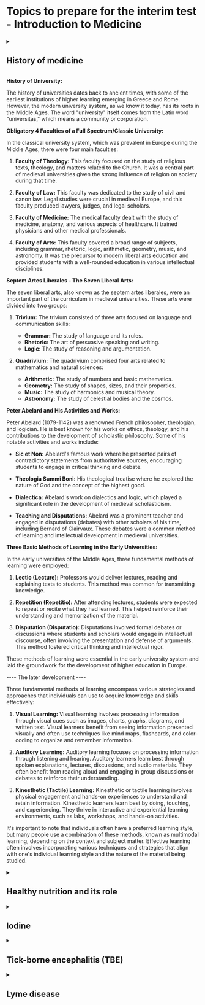 # Topics to prepare for the interim test - Introduction to Medicine 

<details><summary><h2>History of medicine</h2> </summary>

### Discoveries: Edward Jenner, Robert Koch, Pasteur, Lister, first vaccine.

Edward Jenner was a British physician who made a groundbreaking discovery in the late 18th century when he developed the first successful smallpox vaccine. His work laid the foundation for modern immunization.

Robert Koch, a German scientist, is known for his pioneering work in the late 19th century on the identification and isolation of specific bacteria as the causes of various diseases. His research helped establish the germ theory of disease and laid the groundwork for the field of medical microbiology.

Louis Pasteur, a French chemist and microbiologist, made significant contributions to microbiology and immunology. He is best known for his development of pasteurization to kill harmful microorganisms in food and for his work on vaccines, including the rabies vaccine.

Joseph Lister, a British surgeon, is renowned for his introduction of antiseptic surgical techniques in the 19th century. His use of antiseptics significantly reduced postoperative infections and transformed the field of surgery.

The first vaccine, as mentioned earlier, was developed by Edward Jenner for smallpox in the late 18th century. This milestone marked the beginning of immunization as a medical practice, ultimately leading to the control and eradication of many deadly diseases through vaccination.

### History of University 
1. Obligatory 4 faculties of the full spectrum / classic university. 
1. Septem artem liberals – the seven liberal arts, Trivium, Quadrivium. 1. Who was Peter Abelard and his  activities and works 
1. In the first universities, 3 basic methods of learning – lectio, repetition, disputation
</details>

**History of University:**

The history of universities dates back to ancient times, with some of the earliest institutions of higher learning emerging in Greece and Rome. However, the modern university system, as we know it today, has its roots in the Middle Ages. The word "university" itself comes from the Latin word "universitas," which means a community or corporation.

**Obligatory 4 Faculties of a Full Spectrum/Classic University:**

In the classical university system, which was prevalent in Europe during the Middle Ages, there were four main faculties:

1. **Faculty of Theology:** This faculty focused on the study of religious texts, theology, and matters related to the Church. It was a central part of medieval universities given the strong influence of religion on society during that time.

2. **Faculty of Law:** This faculty was dedicated to the study of civil and canon law. Legal studies were crucial in medieval Europe, and this faculty produced lawyers, judges, and legal scholars.

3. **Faculty of Medicine:** The medical faculty dealt with the study of medicine, anatomy, and various aspects of healthcare. It trained physicians and other medical professionals.

4. **Faculty of Arts:** This faculty covered a broad range of subjects, including grammar, rhetoric, logic, arithmetic, geometry, music, and astronomy. It was the precursor to modern liberal arts education and provided students with a well-rounded education in various intellectual disciplines.

**Septem Artes Liberales - The Seven Liberal Arts:**

The seven liberal arts, also known as the septem artes liberales, were an important part of the curriculum in medieval universities. These arts were divided into two groups:

1. **Trivium:** The trivium consisted of three arts focused on language and communication skills:
   - **Grammar:** The study of language and its rules.
   - **Rhetoric:** The art of persuasive speaking and writing.
   - **Logic:** The study of reasoning and argumentation.

2. **Quadrivium:** The quadrivium comprised four arts related to mathematics and natural sciences:
   - **Arithmetic:** The study of numbers and basic mathematics.
   - **Geometry:** The study of shapes, sizes, and their properties.
   - **Music:** The study of harmonics and musical theory.
   - **Astronomy:** The study of celestial bodies and the cosmos.

**Peter Abelard and His Activities and Works:**

Peter Abelard (1079-1142) was a renowned French philosopher, theologian, and logician. He is best known for his works on ethics, theology, and his contributions to the development of scholastic philosophy. Some of his notable activities and works include:

- **Sic et Non:** Abelard's famous work where he presented pairs of contradictory statements from authoritative sources, encouraging students to engage in critical thinking and debate.

- **Theologia Summi Boni:** His theological treatise where he explored the nature of God and the concept of the highest good.

- **Dialectica:** Abelard's work on dialectics and logic, which played a significant role in the development of medieval scholasticism.

- **Teaching and Disputations:** Abelard was a prominent teacher and engaged in disputations (debates) with other scholars of his time, including Bernard of Clairvaux. These debates were a common method of learning and intellectual development in medieval universities.

**Three Basic Methods of Learning in the Early Universities:**

In the early universities of the Middle Ages, three fundamental methods of learning were employed:

1. **Lectio (Lecture):** Professors would deliver lectures, reading and explaining texts to students. This method was common for transmitting knowledge.

2. **Repetition (Repetitio):** After attending lectures, students were expected to repeat or recite what they had learned. This helped reinforce their understanding and memorization of the material.

3. **Disputation (Disputatio):** Disputations involved formal debates or discussions where students and scholars would engage in intellectual discourse, often involving the presentation and defense of arguments. This method fostered critical thinking and intellectual rigor.

These methods of learning were essential in the early university system and laid the groundwork for the development of higher education in Europe.

---- The later development ---- 

Three fundamental methods of learning encompass various strategies and approaches that individuals can use to acquire knowledge and skills effectively:

1. **Visual Learning:** Visual learning involves processing information through visual cues such as images, charts, graphs, diagrams, and written text. Visual learners benefit from seeing information presented visually and often use techniques like mind maps, flashcards, and color-coding to organize and remember information.

2. **Auditory Learning:** Auditory learning focuses on processing information through listening and hearing. Auditory learners learn best through spoken explanations, lectures, discussions, and audio materials. They often benefit from reading aloud and engaging in group discussions or debates to reinforce their understanding.

3. **Kinesthetic (Tactile) Learning:** Kinesthetic or tactile learning involves physical engagement and hands-on experiences to understand and retain information. Kinesthetic learners learn best by doing, touching, and experiencing. They thrive in interactive and experiential learning environments, such as labs, workshops, and hands-on activities.

It's important to note that individuals often have a preferred learning style, but many people use a combination of these methods, known as multimodal learning, depending on the context and subject matter. Effective learning often involves incorporating various techniques and strategies that align with one's individual learning style and the nature of the material being studied.

<details><summary><h2>Healthy nutrition and its role</h2> </summary>
  
1. Healthy nutrition and its role in the prevention, decreasing progression and treatment of non-communicable diseases (cardiovascular, oncologic, endocrine,  etc), are  the main causes of untimely death and threat to the health budget worldwide.
2.  Nutrition pyramids, Harvard plate, suggested proportions of nutritional ingredients. 
3. Define macro and micronutrients, proteins, carbohydrates, fats, their content, calorie value, role in biological processes. Essential and nonessential amino acids, fatty acids, trans fats.
4. Calorie malnutrition and protein malnutrition.
5. Visual differences between kwashiorkor and marasmus.
6. Fat soluble vitamins and the danger of a “too low” fat diet.
7. The role of water in the human body.
8. Dangers of the vegan diet for the foetus and young children: Zn deficiency and its interrelations with IGF in stunted growth development.
9. The danger of selenium, D vitamin and Fe deficiency in Latvia and many other EU countries in aspects of immunology, depression, anaemia, rickets etc.
10. Pinpoint the effects caused by Se, D vit, and Fe deficits in students and to be met often!
11. Folic acid deficiency in pregnant women.


1. **Healthy Nutrition and Its Role in Preventing Non-Communicable Diseases:**
   Healthy nutrition plays a crucial role in preventing, slowing the progression of, and even treating non-communicable diseases (NCDs) like cardiovascular diseases, cancer, and endocrine disorders. A balanced diet rich in fruits, vegetables, whole grains, lean proteins, and healthy fats can help lower the risk factors associated with NCDs, such as high blood pressure, obesity, and high cholesterol. Additionally, proper nutrition can help manage these conditions once they develop, reducing the severity of symptoms and complications. A focus on healthy eating can also alleviate the burden on healthcare budgets by reducing the prevalence and severity of NCDs, leading to lower healthcare costs.

2. **Nutrition Pyramids, Harvard Plate, Suggested Proportions:**
   Nutrition pyramids and the Harvard Plate are visual representations of recommended dietary proportions. They emphasize a balanced diet that includes:
   - **Fruits and Vegetables:** A significant portion of the diet should consist of fruits and vegetables.
   - **Whole Grains:** Whole grains like brown rice and whole wheat are recommended.
   - **Proteins:** Lean sources of protein, such as poultry, fish, beans, and nuts, should be included.
   - **Healthy Fats:** Unsaturated fats like those found in olive oil and avocados are preferred.
   - **Moderation:** Sweets, red meat, and processed foods should be consumed in moderation.

3. **Macro and Micronutrients - Proteins, Carbohydrates, Fats:**
   - **Macronutrients:** These are nutrients needed in larger quantities. Proteins provide 4 calories per gram and are essential for tissue repair and immune function. Carbohydrates provide 4 calories per gram and are the body's primary energy source. Fats provide 9 calories per gram and are important for energy storage and absorption of fat-soluble vitamins.
   - **Micronutrients:** These are nutrients needed in smaller quantities, including vitamins and minerals.

4. **Calorie Malnutrition and Protein Malnutrition:**
   - **Calorie Malnutrition:** It refers to a deficiency or excess of calories in the diet. Insufficient calorie intake can lead to malnutrition, while excess calories can contribute to obesity.
   - **Protein Malnutrition:** Protein malnutrition, such as kwashiorkor and marasmus, occurs when there is a lack of adequate protein intake, leading to muscle wasting, weakened immunity, and other health issues.

5. **Visual Differences between Kwashiorkor and Marasmus:**
   - Kwashiorkor is characterized by edema (swelling due to fluid retention), a protruding belly, and skin lesions.
   - Marasmus results in severe muscle wasting, a skeletal appearance, and a sunken, emaciated appearance.

6. **Fat-Soluble Vitamins and Low-Fat Diets:**
   Fat-soluble vitamins (A, D, E, K) require dietary fats for absorption. A diet too low in fat can lead to deficiencies in these vitamins, which play critical roles in vision, bone health, antioxidant protection, and blood clotting.

7. **Role of Water in the Human Body:**
   Water is essential for various biological processes, including digestion, circulation, temperature regulation, and waste elimination. It comprises a significant portion of bodily fluids and is vital for overall health.

8. **Dangers of Vegan Diet for Foetus and Young Children:**
   Vegan diets can be deficient in certain nutrients like zinc and vitamin B12. Inadequate zinc intake can affect growth, development, and the immune system. Vitamin B12 deficiency can lead to neurological problems. Ensuring proper supplementation and diverse food choices is essential for vegan diets during pregnancy and infancy.

9. **Danger of Selenium, Vitamin D, and Iron Deficiency:**
   Deficiencies in selenium, vitamin D, and iron can lead to various health issues, including immune dysfunction, depression, anaemia, and rickets. These deficiencies are a concern in some European countries, including Latvia.

10. **Effects of Selenium, Vitamin D, and Iron Deficits in Students:**
    Deficits in these nutrients can lead to fatigue, reduced cognitive function, impaired immune response, and overall poor physical and mental health among students.

11. **Folic Acid Deficiency in Pregnant Women:**
    Folic acid deficiency during pregnancy can result in neural tube defects in the developing fetus, leading to serious and often irreversible birth defects. Adequate folic acid intake is critical for preventing these issues, which is why prenatal supplements often contain this nutrient.
</details>

<details><summary><h2>Iodine</h2> </summary>

1. The role, and effects of mild iodine deficiency in Europe and Latvia, why important, the consequences of mild to moderate iodine deficiency, most successful method of averting iodine deficiency in an entire population. Pregnant women – necessary daily iodine intake in countries with and without J deficiency! (as recommended by the WHO). 
1. What is a healthy individual? WHO definition of health.
1. Some diseases that should be recognized by everyone.

1. **Healthy Nutrition and Its Role in Preventing Non-Communicable Diseases:**
   Healthy nutrition plays a crucial role in preventing, slowing the progression of, and even treating non-communicable diseases (NCDs) like cardiovascular diseases, cancer, and endocrine disorders. A balanced diet rich in fruits, vegetables, whole grains, lean proteins, and healthy fats can help lower the risk factors associated with NCDs, such as high blood pressure, obesity, and high cholesterol. Additionally, proper nutrition can help manage these conditions once they develop, reducing the severity of symptoms and complications. A focus on healthy eating can also alleviate the burden on healthcare budgets by reducing the prevalence and severity of NCDs, leading to lower healthcare costs.

2. **Nutrition Pyramids, Harvard Plate, Suggested Proportions:**
   Nutrition pyramids and the Harvard Plate are visual representations of recommended dietary proportions. They emphasize a balanced diet that includes:
   - **Fruits and Vegetables:** A significant portion of the diet should consist of fruits and vegetables.
   - **Whole Grains:** Whole grains like brown rice and whole wheat are recommended.
   - **Proteins:** Lean sources of protein, such as poultry, fish, beans, and nuts, should be included.
   - **Healthy Fats:** Unsaturated fats like those found in olive oil and avocados are preferred.
   - **Moderation:** Sweets, red meat, and processed foods should be consumed in moderation.

3. **Macro and Micronutrients - Proteins, Carbohydrates, Fats:**
   - **Macronutrients:** These are nutrients needed in larger quantities. Proteins provide 4 calories per gram and are essential for tissue repair and immune function. Carbohydrates provide 4 calories per gram and are the body's primary energy source. Fats provide 9 calories per gram and are important for energy storage and absorption of fat-soluble vitamins.
   - **Micronutrients:** These are nutrients needed in smaller quantities, including vitamins and minerals.

4. **Calorie Malnutrition and Protein Malnutrition:**
   - **Calorie Malnutrition:** It refers to a deficiency or excess of calories in the diet. Insufficient calorie intake can lead to malnutrition, while excess calories can contribute to obesity.
   - **Protein Malnutrition:** Protein malnutrition, such as kwashiorkor and marasmus, occurs when there is a lack of adequate protein intake, leading to muscle wasting, weakened immunity, and other health issues.

5. **Visual Differences between Kwashiorkor and Marasmus:**
   - Kwashiorkor is characterized by edema (swelling due to fluid retention), a protruding belly, and skin lesions.
   - Marasmus results in severe muscle wasting, a skeletal appearance, and a sunken, emaciated appearance.

6. **Fat-Soluble Vitamins and Low-Fat Diets:**
   Fat-soluble vitamins (A, D, E, K) require dietary fats for absorption. A diet too low in fat can lead to deficiencies in these vitamins, which play critical roles in vision, bone health, antioxidant protection, and blood clotting.

7. **Role of Water in the Human Body:**
   Water is essential for various biological processes, including digestion, circulation, temperature regulation, and waste elimination. It comprises a significant portion of bodily fluids and is vital for overall health.

8. **Dangers of Vegan Diet for Foetus and Young Children:**
   Vegan diets can be deficient in certain nutrients like zinc and vitamin B12. Inadequate zinc intake can affect growth, development, and the immune system. Vitamin B12 deficiency can lead to neurological problems. Ensuring proper supplementation and diverse food choices is essential for vegan diets during pregnancy and infancy.

9. **Danger of Selenium, Vitamin D, and Iron Deficiency:**
   Deficiencies in selenium, vitamin D, and iron can lead to various health issues, including immune dysfunction, depression, anemia, and rickets. These deficiencies are a concern in some European countries, including Latvia.

10. **Effects of Selenium, Vitamin D, and Iron Deficits in Students:**
    Deficits in these nutrients can lead to fatigue, reduced cognitive function, impaired immune response, and overall poor physical and mental health among students.

11. **Folic Acid Deficiency in Pregnant Women:**
    Folic acid deficiency during pregnancy can result in neural tube defects in the developing fetus, leading to serious and often irreversible birth defects. Adequate folic acid intake is critical for preventing these issues, which is why prenatal supplements often contain this nutrient.
</details>

<details><summary><h2>Tick-borne encephalitis (TBE) </h2> </summary>

Causative agent, types, spread of types in the world, symptoms, diagnosis – clinical and laboratory, what does the severity of disease and consequences depend on (the type of virus), incubation period, vaccination, activity period of the tick, how to remove the tick, what other dangerous infections can the tick carry (for humans). Is there any specific treatment? How to differentiate TBE symptoms from influenza and Lyme’s disease.

1. **Iodine Deficiency and Its Effects:**
   Iodine is a crucial micronutrient that plays a vital role in the synthesis of thyroid hormones, which are essential for regulating metabolism and ensuring proper growth and development. A mild iodine deficiency can have significant consequences, particularly in Europe and Latvia, where iodine deficiency disorders were once prevalent.

   **Effects of Mild Iodine Deficiency:**
   - **Thyroid Dysfunction:** Even mild iodine deficiency can lead to an underactive thyroid (hypothyroidism), which can result in fatigue, weight gain, and goiter (an enlarged thyroid gland).
   - **Cognitive Impairment:** Iodine deficiency during pregnancy can impair fetal brain development, leading to lower IQ and developmental delays in children.
   - **Goiter:** Iodine deficiency often manifests as goiter, which is the visible enlargement of the thyroid gland in the neck.

   **Importance of Addressing Iodine Deficiency:**
   Iodine deficiency is important to address because it can have long-lasting and irreversible effects, especially in pregnant women and children. Cognitive impairments and developmental delays can impact a person's quality of life and potential.

   **Consequences of Mild to Moderate Iodine Deficiency:**
   - **Lower IQ:** Children born to mothers with iodine deficiency may have lower IQs and decreased cognitive abilities.
   - **Goiter and Thyroid Issues:** Goiter can cause discomfort and affect the function of the thyroid gland.
   - **Hypothyroidism:** A persistent deficiency can lead to hypothyroidism, causing fatigue, weight gain, and other health problems.

   **Most Successful Method for Iodine Deficiency Aversion:**
   The most effective method to avert iodine deficiency in an entire population is iodized salt. By adding iodine to table salt, it becomes a common dietary source of the micronutrient. People can consume iodized salt as part of their daily diet, helping to ensure they meet their iodine requirements.

   **Recommended Daily Iodine Intake for Pregnant Women:**
   - The World Health Organization (WHO) recommends that pregnant women in countries without iodine deficiency consume 250 micrograms of iodine daily.
   - In countries with iodine deficiency, pregnant women may need higher doses, and recommendations vary depending on the specific regional situation. In such cases, supplementation may be necessary to meet the increased requirements during pregnancy.

2. **WHO Definition of Health:**
   The World Health Organization (WHO) defines health as "a state of complete physical, mental, and social well-being and not merely the absence of disease or infirmity." This definition emphasizes that health is more than just the absence of illness; it encompasses a holistic state of well-being that includes physical, mental, and social aspects. In other words, a healthy individual is not just someone who is free from diseases but someone who enjoys overall well-being and quality of life.

3. **Some Diseases That Should Be Recognized by Everyone:**
   While there are numerous diseases, some are particularly important to recognize due to their prevalence, severity, or impact on public health. These include:

   - **Heart Disease:** Heart diseases, including coronary artery disease and heart attacks, are leading causes of death worldwide.
   - **Cancer:** Various forms of cancer, such as lung, breast, and colorectal cancer, are responsible for significant morbidity and mortality.
   - **Diabetes:** Diabetes mellitus, both type 1 and type 2, affects millions of people and can lead to serious complications if not managed properly.
   - **HIV/AIDS:** Human Immunodeficiency Virus (HIV) and Acquired Immunodeficiency Syndrome (AIDS) remain global health concerns.
   - **Respiratory Diseases:** Conditions like chronic obstructive pulmonary disease (COPD) and pneumonia contribute to significant health burdens.
   - **Infectious Diseases:** Diseases like tuberculosis, malaria, and COVID-19 are infectious diseases that can have widespread implications for public health.

   Recognizing these diseases is important for prevention, early detection, and appropriate management to improve health outcomes and reduce their impact on individuals and society. Public awareness, vaccination, healthy lifestyle choices, and regular medical check-ups play crucial roles in addressing these health challenges.
</details>

<details><summary><h2>Lyme disease</h2> </summary>

Causative agent. Symptoms and consequences depend on diagnostics – early, and late signs, clinical and laboratory findings, antibodies (when do they appear?). Erythema migrans, how often it appears. Does a specific treatment exist? What can you mix this disease up with, how to differentiate between Lyme disease and TBE, does a vaccine exist? 
</details>
